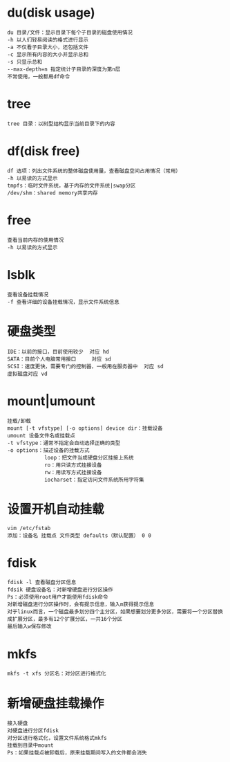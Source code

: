 # du(disk usage)
```
du 目录/文件：显示目录下每个子目录的磁盘使用情况
-h 以人们轻易阅读的格式进行显示
-a 不仅看子目录大小，还包括文件
-c 显示所有内容的大小并显示总和
-s 只显示总和
--max-depth=n 指定统计子目录的深度为第n层
不常使用，一般都用df命令
```

# tree
```
tree 目录：以树型结构显示当前目录下的内容
```

# df(disk free) 
```
df 选项：列出文件系统的整体磁盘使用量，查看磁盘空间占用情况（常用）
-h 以易读的方式显示
tmpfs：临时文件系统，基于内存的文件系统|swap分区
/dev/shm：shared memory共享内存
```

# free
```
查看当前内存的使用情况
-h 以易读的方式显示
```

# lsblk
```
查看设备挂载情况
-f 查看详细的设备挂载情况，显示文件系统信息
```

# 硬盘类型
```
IDE：以前的接口，目前使用较少  对应 hd
SATA：目前个人电脑常用接口     对应 sd
SCSI：速度更快，需要专门的控制器，一般用在服务器中  对应 sd
虚拟磁盘对应 vd
```

# mount|umount
```
挂载/卸载
mount [-t vfstype] [-o options] device dir：挂载设备
umount 设备文件名或挂载点
-t vfstype：通常不指定会自动选择正确的类型
-o options：描述设备的挂载方式
            loop：把文件当成硬盘分区挂接上系统
            ro：用只读方式挂接设备
            rw：用读写方式挂接设备
            iocharset：指定访问文件系统所用字符集
```

# 设置开机自动挂载
```
vim /etc/fstab
添加：设备名 挂载点 文件类型 defaults（默认配置） 0 0
```

# fdisk
```
fdisk -l 查看磁盘分区信息
fdsik 硬盘设备名：对新增硬盘进行分区操作
Ps：必须使用root用户才能使用fdisk命令
对新增磁盘进行分区操作时，会有提示信息，输入m获得提示信息
对于linux而言，一个磁盘最多划分四个主分区，如果想要划分更多分区，需要将一个分区替换成扩展分区，最多有12个扩展分区，一共16个分区
最后输入w保存修改
```

# mkfs
```
mkfs -t xfs 分区名：对分区进行格式化
```

# 新增硬盘挂载操作
```
接入硬盘
对硬盘进行分区fdisk
对分区进行格式化，设置文件系统格式mkfs
挂载到目录中mount
Ps：如果挂载点被卸载后，原来挂载期间写入的文件都会消失
```
